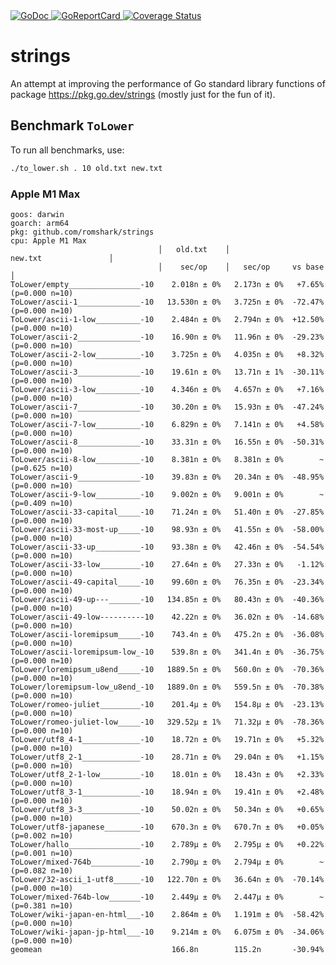 <a href="https://pkg.go.dev/github.com/romshark/strings">
    <img src="https://godoc.org/github.com/romshark/strings?status.svg" alt="GoDoc">
</a>
<a href="https://goreportcard.com/report/github.com/romshark/strings">
    <img src="https://goreportcard.com/badge/github.com/romshark/strings" alt="GoReportCard">
</a>
<a href='https://coveralls.io/github/romshark/strings?branch=main'>
    <img src='https://coveralls.io/repos/github/romshark/strings/badge.svg?branch=main' alt='Coverage Status' />
</a>

# strings

An attempt at improving the performance of Go standard library functions
of package https://pkg.go.dev/strings (mostly just for the fun of it).

## Benchmark `ToLower`

To run all benchmarks, use:

```sh
./to_lower.sh . 10 old.txt new.txt
```

### Apple M1 Max

```
goos: darwin
goarch: arm64
pkg: github.com/romshark/strings
cpu: Apple M1 Max
                                 │   old.txt    │               new.txt               │
                                 │    sec/op    │   sec/op     vs base                │
ToLower/empty________________-10    2.018n ± 0%   2.173n ± 0%   +7.65% (p=0.000 n=10)
ToLower/ascii-1______________-10   13.530n ± 0%   3.725n ± 0%  -72.47% (p=0.000 n=10)
ToLower/ascii-1-low__________-10    2.484n ± 0%   2.794n ± 0%  +12.50% (p=0.000 n=10)
ToLower/ascii-2______________-10    16.90n ± 0%   11.96n ± 0%  -29.23% (p=0.000 n=10)
ToLower/ascii-2-low__________-10    3.725n ± 0%   4.035n ± 0%   +8.32% (p=0.000 n=10)
ToLower/ascii-3______________-10    19.61n ± 0%   13.71n ± 1%  -30.11% (p=0.000 n=10)
ToLower/ascii-3-low__________-10    4.346n ± 0%   4.657n ± 0%   +7.16% (p=0.000 n=10)
ToLower/ascii-7______________-10    30.20n ± 0%   15.93n ± 0%  -47.24% (p=0.000 n=10)
ToLower/ascii-7-low__________-10    6.829n ± 0%   7.141n ± 0%   +4.58% (p=0.000 n=10)
ToLower/ascii-8______________-10    33.31n ± 0%   16.55n ± 0%  -50.31% (p=0.000 n=10)
ToLower/ascii-8-low__________-10    8.381n ± 0%   8.381n ± 0%        ~ (p=0.625 n=10)
ToLower/ascii-9______________-10    39.83n ± 0%   20.34n ± 0%  -48.95% (p=0.000 n=10)
ToLower/ascii-9-low__________-10    9.002n ± 0%   9.001n ± 0%        ~ (p=0.409 n=10)
ToLower/ascii-33-capital_____-10    71.24n ± 0%   51.40n ± 0%  -27.85% (p=0.000 n=10)
ToLower/ascii-33-most-up_____-10    98.93n ± 0%   41.55n ± 0%  -58.00% (p=0.000 n=10)
ToLower/ascii-33-up__________-10    93.38n ± 0%   42.46n ± 0%  -54.54% (p=0.000 n=10)
ToLower/ascii-33-low_________-10    27.64n ± 0%   27.33n ± 0%   -1.12% (p=0.000 n=10)
ToLower/ascii-49-capital_____-10    99.60n ± 0%   76.35n ± 0%  -23.34% (p=0.000 n=10)
ToLower/ascii-49-up---_______-10   134.85n ± 0%   80.43n ± 0%  -40.36% (p=0.000 n=10)
ToLower/ascii-49-low----------10    42.22n ± 0%   36.02n ± 0%  -14.68% (p=0.000 n=10)
ToLower/ascii-loremipsum_____-10    743.4n ± 0%   475.2n ± 0%  -36.08% (p=0.000 n=10)
ToLower/ascii-loremipsum-low_-10    539.8n ± 0%   341.4n ± 0%  -36.75% (p=0.000 n=10)
ToLower/loremipsum_u8end_____-10   1889.5n ± 0%   560.0n ± 0%  -70.36% (p=0.000 n=10)
ToLower/loremipsum-low_u8end_-10   1889.0n ± 0%   559.5n ± 0%  -70.38% (p=0.000 n=10)
ToLower/romeo-juliet_________-10    201.4µ ± 0%   154.8µ ± 0%  -23.13% (p=0.000 n=10)
ToLower/romeo-juliet-low_____-10   329.52µ ± 1%   71.32µ ± 0%  -78.36% (p=0.000 n=10)
ToLower/utf8_4-1_____________-10    18.72n ± 0%   19.71n ± 0%   +5.32% (p=0.000 n=10)
ToLower/utf8_2-1_____________-10    28.71n ± 0%   29.04n ± 0%   +1.15% (p=0.000 n=10)
ToLower/utf8_2-1-low_________-10    18.01n ± 0%   18.43n ± 0%   +2.33% (p=0.000 n=10)
ToLower/utf8_3-1_____________-10    18.94n ± 0%   19.41n ± 0%   +2.48% (p=0.000 n=10)
ToLower/utf8_3-3_____________-10    50.02n ± 0%   50.34n ± 0%   +0.65% (p=0.000 n=10)
ToLower/utf8-japanese________-10    670.3n ± 0%   670.7n ± 0%   +0.05% (p=0.002 n=10)
ToLower/hallo________________-10    2.789µ ± 0%   2.795µ ± 0%   +0.22% (p=0.001 n=10)
ToLower/mixed-764b___________-10    2.790µ ± 0%   2.794µ ± 0%        ~ (p=0.082 n=10)
ToLower/32-ascii_1-utf8______-10   122.70n ± 0%   36.64n ± 0%  -70.14% (p=0.000 n=10)
ToLower/mixed-764b-low_______-10    2.449µ ± 0%   2.447µ ± 0%        ~ (p=0.381 n=10)
ToLower/wiki-japan-en-html___-10    2.864m ± 0%   1.191m ± 0%  -58.42% (p=0.000 n=10)
ToLower/wiki-japan-jp-html___-10    9.214m ± 0%   6.075m ± 0%  -34.06% (p=0.000 n=10)
geomean                             166.8n        115.2n       -30.94%
```
